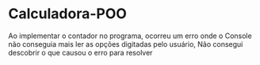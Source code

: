 # Calculadora-POO

Ao implementar o contador no programa, ocorreu um erro onde o Console não conseguia mais ler as opções digitadas pelo usuário,
Não consegui descobrir o que causou o erro para resolver
